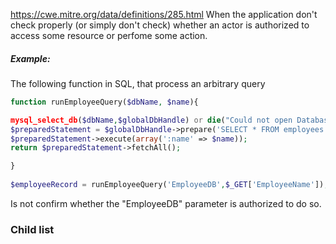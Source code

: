 https://cwe.mitre.org/data/definitions/285.html
When the application don't check properly (or simply don't check) whether an actor is authorized to access some resource or perfome some action.

##### Example:
The following function in SQL, that process an arbitrary query
```php
function runEmployeeQuery($dbName, $name){

mysql_select_db($dbName,$globalDbHandle) or die("Could not open Database".$dbName);   
$preparedStatement = $globalDbHandle->prepare('SELECT * FROM employees WHERE name = :name');  
$preparedStatement->execute(array(':name' => $name));  
return $preparedStatement->fetchAll();

}  
  
$employeeRecord = runEmployeeQuery('EmployeeDB',$_GET['EmployeeName']);
```
Is not confirm whether the "EmployeeDB" parameter is authorized to do so. 

### Child list
